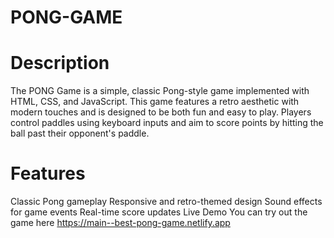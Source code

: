 # PONG-GAME

# Description

The PONG Game is a simple, classic Pong-style game implemented with HTML, CSS, and JavaScript. This game features a retro aesthetic with modern touches and is designed to be both fun and easy to play. Players control paddles using keyboard inputs and aim to score points by hitting the ball past their opponent's paddle.

# Features

Classic Pong gameplay
Responsive and retro-themed design
Sound effects for game events
Real-time score updates
Live Demo
You can try out the game here https://main--best-pong-game.netlify.app

